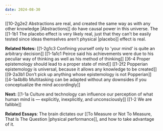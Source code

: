 ```yaml
---
date: 2024-08-30
---
```

[[10-2g2e2 Abstractions are real, and created the same way as with any other knowledge |Abstractions]] do have causal power in this universe. The [[1-1b1 The placebo effect is very likely real, just that they can’t be easily tested since ideas themselves aren’t physical |placebo]] effect is real.

**Related Notes:**
[[1-2g1c3 Confining yourself only to 'your mind' is quite an arbitrary decision]]
[[1-1a1c1 Peirce said his achievements were due to his peculiar way of thinking as well as his method of thinking]]
[[6-4 Proper epistemology should lead to a proper state of mind]]
[[1-2f2 Popperian epistemology is universal, because it allows any knowledge to be created]]
[[9-2a3b1 Don’t pick up anything whose epistemology is not Popperian]]
[[4-1a4b8b Multitasking can be adapted without any downsides if you conceptualize the mind accordingly]]

**Next:**
[[1-1a Culture and technology can influence our perception of what human mind is — explicitly, inexplicitly, and unconsciously]]
[[1-2 We are fallible]]

**Related Essays**:
The brain dictates our [[To Measure or Not To Measure, That Is The Question |physical performance]], and how to take advantage of it.
